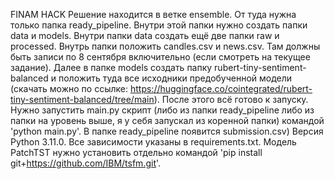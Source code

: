 FINAM HACK
Решение находится в ветке ensemble. От туда нужна только папка ready_pipeline. Внутри этой папки нужно создать папки data и models. Внутри папки data создать ещё две папки raw и processed. Внутрь папки положить candles.csv и news.csv. Там должны быть записи по 8 сентября включительно (если смотреть на текущее задание). Далее в папке models создать папку rubert-tiny-sentiment-balanced и положить туда все исходники предобученной модели (скачать можно по ссылке: https://huggingface.co/cointegrated/rubert-tiny-sentiment-balanced/tree/main). После этого всё готово к запуску. Нужно запустить main.py скрипт (либо из папки ready_pipeline либо из папки на уровень выше, я у себя запускал из коренной папки) командой 'python main.py'. В папке ready_pipeline появится submission.csv)
Версия Python 3.11.0. Все зависимости указаны в requirements.txt. Модель PatchTST нужно установить отдельно командой 'pip install git+https://github.com/IBM/tsfm.git'. 
